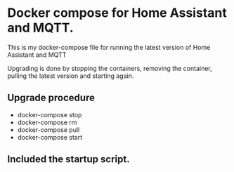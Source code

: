 # Docker compose for Home Assistant and MQTT.

This is my docker-compose file for running the latest version of Home Assistant and MQTT

Upgrading is done by stopping the containers, removing the container, pulling the latest version and starting again.

## Upgrade procedure

* docker-compose stop
* docker-compose rm
* docker-compose pull
* docker-compose start

## Included the startup script.
